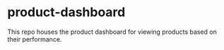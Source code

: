 # product-dashboard

This repo houses the product dashboard for viewing products based on their performance.